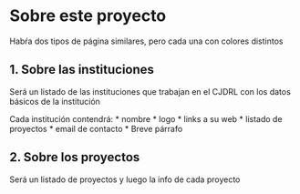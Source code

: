 # Sobre este proyecto

Habŕa dos tipos de página similares, pero cada una con colores distintos

## 1. Sobre las instituciones

Será un listado de las instituciones que trabajan en el CJDRL con los datos básicos de la institución

Cada institución contendrá:
	* nombre
	* logo
	* links a su web
	* listado de proyectos
	* email de contacto
	* Breve párrafo

## 2. Sobre los proyectos

Será un listado de proyectos y luego la info de cada proyecto